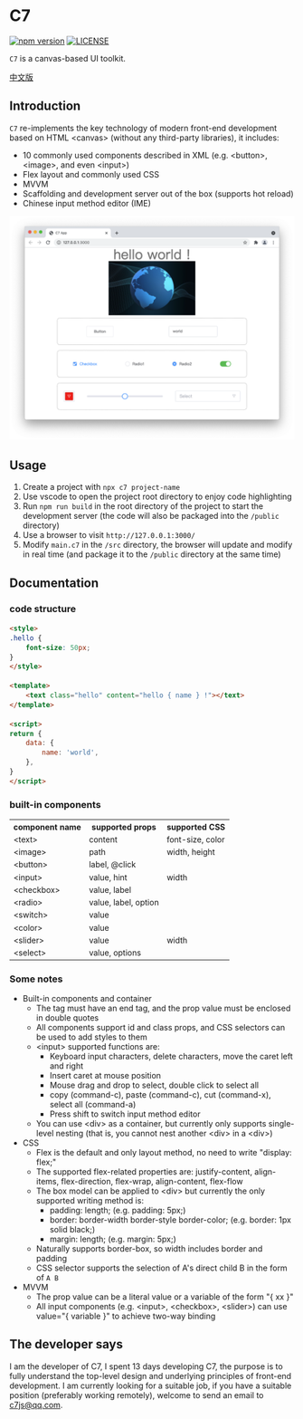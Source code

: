 # C7
[![npm version](https://img.shields.io/npm/v/c7.svg)](https://www.npmjs.com/package/c7)
[![LICENSE](https://img.shields.io/badge/license-Anti%20996-blue.svg)](https://github.com/996icu/996.ICU/blob/master/LICENSE)

`C7` is a canvas-based UI toolkit.

[中文版](https://github.com/zhzhz/c7/blob/main/README_CN.md)


## Introduction
`C7` re-implements the key technology of modern front-end development based on HTML &lt;canvas&gt; (without any third-party libraries), it includes:
- 10 commonly used components described in XML (e.g. &lt;button&gt;, &lt;image&gt;, and even &lt;input&gt;)
- Flex layout and commonly used CSS
- MVVM
- Scaffolding and development server out of the box (supports hot reload)
- Chinese input method editor (IME)
<div style="text-align: center;">
    <img src="https://github.com/btea/c7/blob/main/readme.png" style="width: 700px;">
</div>
<!-- Preview address: <a href="https://c7js.github.io/" target="_blank">c7js.github.io</a> -->


## Usage
1. Create a project with `npx c7 project-name`
2. Use vscode to open the project root directory to enjoy code highlighting
3. Run `npm run build` in the root directory of the project to start the development server (the code will also be packaged into the `/public` directory)
4. Use a browser to visit `http://127.0.0.1:3000/`
5. Modify `main.c7` in the `/src` directory, the browser will update and modify in real time (and package it to the `/public` directory at the same time)


## Documentation
### code structure
```html
<style>
.hello {
    font-size: 50px;
}
</style>

<template>
    <text class="hello" content="hello { name } !"></text>
</template>

<script>
return {
    data: {
        name: 'world',
    },
}
</script>
```

### built-in components
<table>
    <tr><th>component name</th><th>supported props</th><th>supported CSS</th></tr>
    <tr><td>&lt;text&gt;</td><td>content</td><td>font-size, color</td></tr>
    <tr><td>&lt;image&gt;</td><td>path</td><td>width, height</td></tr>
    <tr><td>&lt;button&gt;</td><td>label, @click</td><td></td></tr>
    <tr><td>&lt;input&gt;</td><td>value, hint</td><td>width</td></tr>
    <tr><td>&lt;checkbox&gt;</td><td>value, label</td><td></td></tr>
    <tr><td>&lt;radio&gt;</td><td>value, label, option</td><td></td></tr>
    <tr><td>&lt;switch&gt;</td><td>value</td><td></td></tr>
    <tr><td>&lt;color&gt;</td><td>value</td><td></td></tr>
    <tr><td>&lt;slider&gt;</td><td>value</td><td>width</td></tr>
    <tr><td>&lt;select&gt;</td><td>value, options</td><td></td></tr>
</table>

### Some notes
- Built-in components and container
    - The tag must have an end tag, and the prop value must be enclosed in double quotes
    - All components support id and class props, and CSS selectors can be used to add styles to them
    - &lt;input&gt; supported functions are:
        - Keyboard input characters, delete characters, move the caret left and right
        - Insert caret at mouse position
        - Mouse drag and drop to select, double click to select all
        - copy (command-c), paste (command-c), cut (command-x), select all (command-a)
        - Press shift to switch input method editor
    - You can use &lt;div&gt; as a container, but currently only supports single-level nesting (that is, you cannot nest another &lt;div&gt; in a &lt;div&gt;)
- CSS
    - Flex is the default and only layout method, no need to write "display: flex;"
    - The supported flex-related properties are: justify-content, align-items, flex-direction, flex-wrap, align-content, flex-flow
    - The box model can be applied to &lt;div&gt; but currently the only supported writing method is:
        - padding: length; (e.g. padding: 5px;)
        - border: border-width border-style border-color; (e.g. border: 1px solid black;)
        - margin: length; (e.g. margin: 5px;)
    - Naturally supports border-box, so width includes border and padding
    - CSS selector supports the selection of A's direct child B in the form of `A B`
- MVVM
    - The prop value can be a literal value or a variable of the form "{ xx }"
    - All input components (e.g. &lt;input&gt;, &lt;checkbox&gt;, &lt;slider&gt;) can use value="{ variable }" to achieve two-way binding


## The developer says
I am the developer of C7, I spent 13 days developing C7, the purpose is to fully understand the top-level design and underlying principles of front-end development. I am currently looking for a suitable job, if you have a suitable position (preferably working remotely), welcome to send an email to c7js@qq.com.
